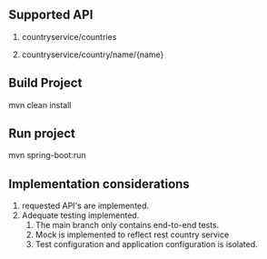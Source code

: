 Supported API
------------

1. countryservice/countries

2. countryservice/country/name/{name}

Build Project
-------------
mvn clean install


Run project
------------
mvn spring-boot:run


Implementation considerations
----------------------

1. requested API's are implemented.
2. Adequate testing implemented.
   1. The main branch only contains end-to-end tests.
   2. Mock is implemented to reflect rest country service 
   3. Test configuration and application configuration is isolated.


